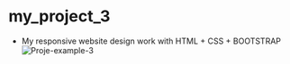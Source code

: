 # my_project_3
* My responsive website design work with HTML + CSS + BOOTSTRAP
![Proje-example-3](https://github.com/muratavci05/my_project_3/blob/78ff7f1b10d4a7c1a0cdaef6852e67ece862b4a3/images/example.gif)
